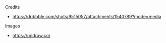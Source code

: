 Credits
- https://dribbble.com/shots/9515057/attachments/1540789?mode=media

Images
- https://undraw.co/